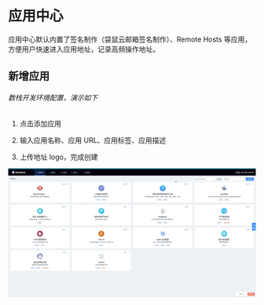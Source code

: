 # 应用中心

应用中心默认内置了签名制作（袋鼠云邮箱签名制作）、Remote Hosts 等应用，方便用户快速进入应用地址，记录高频操作地址。
## 新增应用

###### 数栈开发环境配置，演示如下

1. 点击添加应用

2. 输入应用名称、应用 URL、应用标签、应用描述

3. 上传地址 logo，完成创建

![添加应用](../../imgs/app_center.gif)
